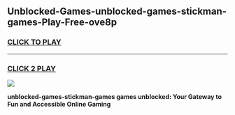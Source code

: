 
## Unblocked-Games-unblocked-games-stickman-games-Play-Free-ove8p
<h3>
<a href="https://premium76.site?title=unblocked-games-stickman-games&ref=20M">CLICK TO PLAY</a></h3>
<hr>

<h3>
<a href="https://premium76.site?title=unblocked-games-stickman-games&ref=20M">CLICK 2 PLAY</a>
  
</h3>

<a href="https://premium76.site?title=unblocked-games-stickman-games&ref=19M"><img src="https://clearcache.store/games.png"></a>


**unblocked-games-stickman-games games unblocked: Your Gateway to Fun and Accessible Online Gaming**
